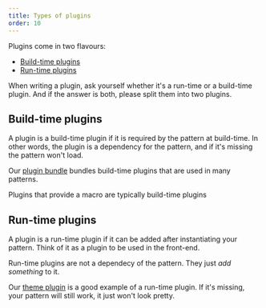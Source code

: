 ```yaml
---
title: Types of plugins
order: 10
---
```


Plugins come in two flavours:

- [Build-time plugins](#build-time-plugins)
- [Run-time plugins](#run-time-plugins)

When writing a plugin, ask yourself whether it's a run-time or a build-time plugin.
And if the answer is both, please split them into two plugins.

## Build-time plugins

A plugin is a build-time plugin if it is required by the pattern at build-time.
In other words, the plugin is a dependency for the pattern, and if it's missing
the pattern won't load.

<Tip>

Our [plugin bundle](/reference/plugins/bundle/) bundles build-time plugins that are used in many patterns.

</Tip>

<Note>Plugins that provide a macro are typically build-time plugins</Note>

## Run-time plugins

A plugin is a run-time plugin if it can be added after instantiating your pattern.
Think of it as a plugin to be used in the front-end.

Run-time plugins are not a dependecy of the pattern. They just _add something_ to it.

Our [theme plugin](/reference/plugins/theme/) is a good example of a run-time plugin.
If it's missing, your pattern will still work, it just won't look pretty.
